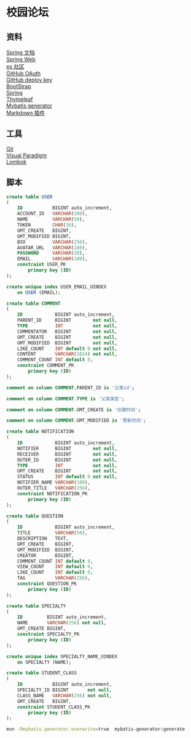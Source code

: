 # 校园论坛

## 资料

[Spring 文档](https://spring.io/guides)  
[Spring Web](https://spring.io/guides/gs/serving-web-content/)  
[es 社区](https://elasticsearch.cn/explore)  
[GitHub OAuth](https://docs.github.com/en/developers/apps/creating-an-oauth-app)  
[GitHub deploy key](https://developer.github.com/v3/guides/managing-deploy-keys/#deploy-keys)  
[BootStrap](https://v3.bootcss.com/getting-started/)  
[Spring](https://docs.spring.io/spring-boot/docs/2.0.0.RC1/reference/htmlsingle/#boot-features-embedded-database-support)  
[Thymeleaf](https://www.thymeleaf.org/doc/tutorials/3.0/usingthymeleaf.html)  
[Mybatis generator](https://mybatis.org/generator/running/runningWithMaven.html)  
[Markdown 插件](http://editor.md.ipandao.com/)  

## 工具

[Git](https://git-scm.com/download)  
[Visual Paradigm](https://www.visual-paradigm.com)  
[Lombok](https://www.projectlombok.org)

## 脚本

```sql
create table USER
(
    ID           BIGINT auto_increment,
    ACCOUNT_ID   VARCHAR(100),
    NAME         VARCHAR(50),
    TOKEN        CHAR(36),
    GMT_CREATE   BIGINT,
    GMT_MODIFIED BIGINT,
    BIO          VARCHAR(256),
    AVATAR_URL   VARCHAR(100),
    PASSWORD     VARCHAR(20),
    EMAIL        VARCHAR(100),
    constraint USER_PK
        primary key (ID)
);

create unique index USER_EMAIL_UINDEX
    on USER (EMAIL);
```

```sql
create table COMMENT
(
    ID            BIGINT auto_increment,
    PARENT_ID     BIGINT        not null,
    TYPE          INT           not null,
    COMMENTATOR   BIGINT        not null,
    GMT_CREATE    BIGINT        not null,
    GMT_MODIFIED  BIGINT        not null,
    LIKE_COUNT    INT default 0 not null,
    CONTENT       VARCHAR(1024) not null,
    COMMENT_COUNT INT default 0,
    constraint COMMENT_PK
        primary key (ID)
);

comment on column COMMENT.PARENT_ID is '父类id';

comment on column COMMENT.TYPE is '父类类型';

comment on column COMMENT.GMT_CREATE is '创建时间';

comment on column COMMENT.GMT_MODIFIED is '更新时间';
```

```sql
create table NOTIFICATION
(
    ID            BIGINT auto_increment,
    NOTIFIER      BIGINT        not null,
    RECEIVER      BIGINT        not null,
    OUTER_ID      BIGINT        not null,
    TYPE          INT           not null,
    GMT_CREATE    BIGINT        not null,
    STATUS        INT default 0 not null,
    NOTIFIER_NAME VARCHAR(100),
    OUTER_TITLE   VARCHAR(256),
    constraint NOTIFICATION_PK
        primary key (ID)
);
```

```sql
create table QUESTION
(
    ID            BIGINT auto_increment,
    TITLE         VARCHAR(50),
    DESCRIPTION   TEXT,
    GMT_CREATE    BIGINT,
    GMT_MODIFIED  BIGINT,
    CREATOR       BIGINT,
    COMMENT_COUNT INT default 0,
    VIEW_COUNT    INT default 0,
    LIKE_COUNT    INT default 0,
    TAG           VARCHAR(256),
    constraint QUESTION_PK
        primary key (ID)
);
```
```sql
create table SPECIALTY
(
    ID         BIGINT auto_increment,
    NAME       VARCHAR(256) not null,
    GMT_CREATE BIGINT,
    constraint SPECIALTY_PK
        primary key (ID)
);

create unique index SPECIALTY_NAME_UINDEX
    on SPECIALTY (NAME);


```
```sql
create table STUDENT_CLASS
(
    ID           BIGINT auto_increment,
    SPECIALTY_ID BIGINT       not null,
    CLASS_NAME   VARCHAR(256) not null,
    GMT_CREATE   BIGINT,
    constraint STUDENT_CLASS_PK
        primary key (ID)
);
```

```bash
mvn -Dmybatis.generator.overwrite=true  mybatis-generator:generate
```
